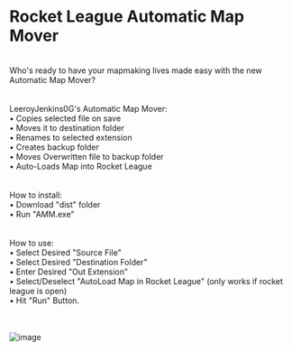 # Rocket League Automatic Map Mover
<br>
Who's ready to have your mapmaking lives made easy with the new Automatic Map Mover? <br>
<br>
<br>
LeeroyJenkins0G's Automatic Map Mover: <br>
  • Copies selected file on save <br>
  • Moves it to destination folder <br>
  • Renames to selected extension <br>
  • Creates backup folder <br>
  • Moves Overwritten file to backup folder <br>
  • Auto-Loads Map into Rocket League <br>
<br>
<br>
How to install: <br>
  • Download "dist" folder <br>
  • Run "AMM.exe" <br>
<br>
<br>
How to use: <br>
  • Select Desired "Source File" <br>
  • Select Desired "Destination Folder" <br>
  • Enter Desired "Out Extension" <br>
  • Select/Deselect "AutoLoad Map in Rocket League" (only works if rocket league is open) <br>
  • Hit "Run" Button. <br>
  <br>
  <br>
  
  ![image](https://github.com/leeroyjenkins-87/AutomaticMapMover/assets/68830045/0f693b55-dc0d-4b7f-92e4-ea5dbde31f9a)
